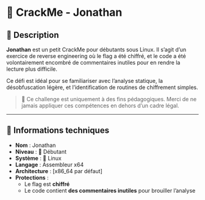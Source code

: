 # 🧠 CrackMe - Jonathan

## 📌 Description

**Jonathan** est un petit CrackMe pour débutants sous Linux. Il s’agit d’un exercice de reverse engineering où le flag a été chiffré, et le code a été volontairement encombré de commentaires inutiles pour en rendre la lecture plus difficile.

Ce défi est idéal pour se familiariser avec l’analyse statique, la désobfuscation légère, et l’identification de routines de chiffrement simples.

> 🛑 Ce challenge est uniquement à des fins pédagogiques. Merci de ne jamais appliquer ces compétences en dehors d’un cadre légal.

---

## 🧰 Informations techniques

- **Nom** : Jonathan
- **Niveau** : 🔵 Débutant
- **Système** : 🐧 Linux
- **Langage** : Assembleur x64
- **Architecture** : [x86_64 par défaut]
- **Protections** :
  - Le flag est **chiffré**
  - Le code contient **des commentaires inutiles** pour brouiller l’analyse


